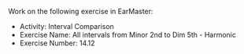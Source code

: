Work on the following exercise in EarMaster:
- Activity: Interval Comparison
- Exercise Name: All intervals from Minor 2nd to Dim 5th - Harmonic
- Exercise Number: 14.12
